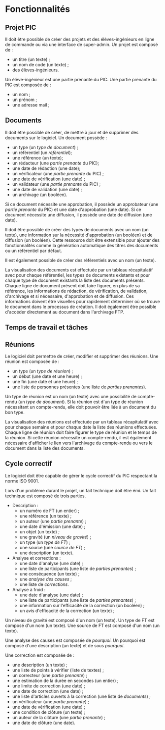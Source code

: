 # Fonctionnalités

## Projet PIC

Il doit être possible de créer des projets et des élèves-ingénieurs en ligne de commande ou via une interface de super-admin. Un projet est composé de :

* un titre (un texte) ;
* un nom de code (un texte) ;
* des élèves-ingénieurs.

Un élève-ingénieur est une partie prenante du PIC. Une partie prenante du PIC est composée de :

* un nom ;
* un prénom ;
* une adresse mail ;

## Documents

Il doit être possible de créer, de mettre à jour et de supprimer des documents sur le logiciel. Un document possède :

* un type (un *type de document*) ;
* un référentiel (un *référentiel*);
* une référence (un texte);
* un rédacteur (une *partie prenante* du PIC);
* une date de rédaction (une date);
* un vérificateur (une *partie prenante* du PIC) ;
* une date de vérification (une date) ;
* un validateur (une *partie prenante* du PIC) ;
* une date de validation (une date) ;
* un archivage (un booléen).

Si ce document nécessite une approbation, il possède un approbateur (une *partie prenante* du PIC) et une date d'approbation (une date). Si ce document nécessite une diffusion, il possède une date de diffusion (une date).

Il doit être possible de créer des types de documents avec un nom (un texte), une information sur la nécessité d'approbation (un booléen) et de diffusion (un booléen). Cette ressource doit être extensible pour ajouter des fonctionnalités comme la génération automatique des titres des documents ou un référentiel par défaut.

Il est également possible de créer des référentiels avec un nom (un texte).

La visualisation des documents est effectuée par un tableau récapitulatif avec pour chaque référentiel, les types de documents existants et pour chaque type de document existants la liste des documents présents. Chaque ligne de document présent doit faire figurer, en plus de sa référence, les informations de rédaction, de vérification, de validation, d'archivage et si nécessaire, d'approbation et de diffusion. Ces informations doivent être visuelles pour rapidement déterminer où se trouve le document dans le processus de création. Il doit également être possible d'accéder directement au document dans l'archivage FTP.

## Temps de travail et tâches



## Réunions

Le logiciel doit permettre de créer, modifier et supprimer des réunions. Une réunion est composée de :

* un type (un *type de réunion*) ;
* un début (une date et une heure) ;
* une fin (une date et une heure) ;
* une liste de personnes présentes (une liste de *parties prenantes*).

Un type de réunion est un nom (un texte) avec une possibilité de compte-rendu (un *type de document*). Si la réunion est d'un type de réunion nécessitant un compte-rendu, elle doit pouvoir être liée à un document du bon type.

La visualisation des réunions est effectuée par un tableau récapitulatif avec pour chaque semaine et pour chaque date la liste des réunions effectuées. Chaque ligne de réunion doit faire figurer le type de réunion et le temps de la réunion. Si cette réunion nécessite un compte-rendu, il est également nécessaire d'afficher le lien vers l'archivage du compte-rendu ou vers le document dans la liste des documents.

## Cycle correctif

Le logiciel doit être capable de gérer le cycle correctif du PIC respectant la norme ISO 9001.

Lors d'un problème durant le projet, un fait technique doit être émi. Un fait technique est composé de trois parties.

* Description :
    * un numéro de FT (un entier) ;
    * une référence (un texte) ;
    * un auteur (une *partie prenante*) ;
    * une date d'émission (une date) ;
    * un objet (un texte) ;
    * une gravité (un *niveau de gravité*) ;
    * un type (un *type de FT*) ;
    * une source (une *source de FT*) ;
    * une description (un texte).
* Analyse et corrections :
    * une date d'analyse (une date) ;
    * une liste de participants (une liste de *parties prenantes*) ;
    * une conséquence (un texte) ;
    * une *analyse des causes* ;
    * une liste de *corrections*.
* Analyse à froid :
    * une date d'analyse (une date) ;
    * une liste de participants (une liste de *parties prenantes*) ;
    * une information sur l'efficacité de la correction (un booléen) ;
    * un avis d'efficacité de la correction (un texte) ;

Un niveau de gravité est composé d'un nom (un texte). Un type de FT est composé d'un nom (un texte). Une source de FT est composé d'un nom (un texte).

Une analyse des causes est composée de *pourquoi*. Un pourquoi est composé d'une description (un texte) et de sous *pourquoi*.

Une correction est composée de :

* une description (un texte) ;
* une liste de points à vérifier (liste de textes) ;
* un correcteur (une *partie prenante*) ;
* une estimation de la durée en secondes (un entier) ;
* une limite de correction (une date) ;
* une date de correction (une date) ;
* une liste d'articles ouverts à la correction (une liste de *documents*) ;
* un vérificateur (une *partie prenante*) ;
* une date de vérification (une date) ;
* une condition de clôture (un texte) ;
* un auteur de la clôture (une *partie prenante*) ;
* une date de clôture (une date).
